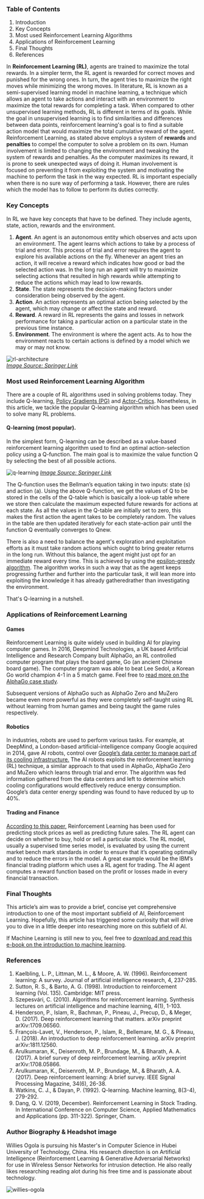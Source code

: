 ### Table of Contents
1. Introduction
2. Key Concepts
3. Most used Reinforcement Learning Algorithms
4. Applications of Reinforcement Learning
5. Final Thoughts
6. References

In **Reinforcement Learning (RL)**, agents are trained to maximize the total rewards. In a simpler term, the RL agent is rewarded for correct moves and punished for the wrong ones. In turn, the agent tries to maximize the right moves while minimizing the wrong moves. 
In literature, RL is known as a semi-supervised learning model in machine learning, a technique which allows an agent to take actions and interact with an environment to maximize the total rewards for completing a task. 
When compared to other unsupervised learning methods, RL is different in terms of its goals. While the goal in unsupervised learning is to find similarities and differences between data points, reinforcement learning's goal is to find a suitable action model that would maximize the total cumulative reward of the agent.
Reinforcement Learning, as stated above employs a system of **rewards** and **penalties** to compel the computer to solve a problem on its own. Human involvement is limited to changing the environment and tweaking the system of rewards and penalties. As the computer maximizes its reward, it is prone to seek unexpected ways of doing it. Human involvement is focused on preventing it from exploiting the system and motivating the machine to perform the task in the way expected. 
RL is important especially when there is no sure way of performing a task. However, there are rules which the model has to follow to perform its duties correctly.

### Key Concepts
In RL we have key concepts that have to be defined. They include agents, state, action, rewards and the environment.
1.	**Agent**. An agent is an autonomous entity which observes and acts upon an environment. The agent learns which actions to take by a process of trial and error. This process of trial and error requires the agent to explore his available actions on the fly. Whenever an agent tries an action, it will receive a reward which indicates how good or bad the selected action was. In the long run an agent will try to maximize selecting actions that resulted in high rewards while attempting to reduce the actions which may lead to low rewards.
2.	**State**. The state represents the decision-making factors under consideration being observed by the agent.
3.	**Action**. An action represents an optimal action being selected by the agent, which may change or affect the state and reward.
4.	**Reward**. A reward in RL represents the gains and losses in network performance for taking a particular action on a particular state in the previous time instance.
5.	**Environment**. The environment is where the agent acts. As to how the environment reacts to certain actions is defined by a model which we may or may not know.

![rl-architecture](/engineering-education/introduction-to-reinforcement-learning/rl-architecture.png)<br>
*[Image Source: Springer Link](https://link.springer.com/chapter/10.1007/978-981-15-4095-0_2)*

### Most used Reinforcement Learning Algorithm
There are a couple of RL algorithms used in solving problems today. They include Q-learning, [Policy Gradients (PG)](/https://papers.nips.cc/paper/1713-policy-gradient-methods-for-reinforcement-learning-with-function-approximation.pdf/) and [Actor-Critics](/https://papers.nips.cc/paper/1786-actor-critic-algorithms.pdf/). Nonetheless, in this article, we tackle the popular Q-learning algorithm which has been used to solve many RL problems. 

#### Q-learning (most popular).
In the simplest form, Q-learning can be described as a value-based reinforcement learning algorithm used to find an optimal action-selection policy using a Q-function. The main goal is to maximize the value function Q by selecting the best of all possible actions.

![q-learning](/engineering-education/introduction-to-reinforcement-learning/q-learning.PNG)
*[Image Source: Springer Link](https://link.springer.com/chapter/10.1007/978-981-15-4095-0_2)*

The Q-function uses the Bellman’s equation taking in two inputs: state (s) and action (a).
Using the above Q-function, we get the values of Q to be stored in the cells of the Q-table which is basically a look-up table where we store then calculate the maximum expected future rewards for actions at each state.
As all the values in the Q-table are initially set to zero, this makes the first action the agent takes to be completely random. The values in the table are then updated iteratively for each state-action pair until the function Q eventually converges to Qnew.

There is also a need to balance the agent's exploration and exploitation efforts as it must take random actions which ought to bring greater returns in the long run. Without this balance, the agent might just opt for an immediate reward every time. This is achieved by using the [epsilon-greedy algorithm](/https://jamesmccaffrey.wordpress.com/2017/11/30/the-epsilon-greedy-algorithm/).
The algorithm works in such a way that as the agent keeps progressing further and further into the particular task, it will lean more into exploiting the knowledge it has already gatheredrather than investigating the environment. 

That's Q-learning in a nutshell. 

### Applications of Reinforcement Learning

#### Games
Reinforcement Learning is quite widely used in building AI for playing computer games. In 2016, Deepmind Technologies, a UK based Artificial Intelligence and Research Company built AlphaGo, an RL controlled computer program that plays the board game, Go (an ancient Chinese board game). The computer program was able to beat Lee Sedol, a Korean Go world champion 4-1 in a 5 match game. Feel free to [read more on the AlphaGo case study](/https://deepmind.com/research/case-studies/alphago-the-story-so-far/).

Subsequent versions of AlphaGo such as AlphaGo Zero and MuZero became even more powerful as they were completely self-taught using RL without learning from human games and being taught the game rules respectively.

#### Robotics
In industries, robots are used to perform various tasks. For example, at DeepMind, a London-based artificial-intelligence company Google acquired in 2014, gave AI robots, control over [Google’s data center to manage part of its cooling infrastructure.](/https://deepmind.com/blog/article/safety-first-ai-autonomous-data-centre-cooling-and-industrial-control/) The AI robots exploits the reinforcement learning (RL) technique, a similar approach to that used in AlphaGo, AlphaGo Zero and MuZero which learns through trial and error. The algorithm was fed information gathered from the data centers and left to determine which cooling configurations would effectively reduce energy consumption. Google’s data center energy spending was found to have reduced by up to 40%.

#### Trading and Finance
[According to this paper,](/https://link.springer.com/chapter/10.1007%2F978-3-030-38364-0_28/) Reinforcement Learning has been used for predicting stock prices as well as predicting future sales. The RL agent can decide on whether to buy, hold or sell a particular stock. The RL model, usually a supervised time series model, is evaluated by using the current market bench mark standards in order to ensure that it’s operating optimally and to reduce the errors in the model. A great example would be the IBM’s financial trading platform which uses a RL agent for trading. The AI agent computes a reward function based on the profit or losses made in every financial transaction.


### Final Thoughts
This article’s aim was to provide a brief, concise yet comprehensive introduction to one of the most important subfield of AI, Reinforcement Learning. Hopefully, this article has triggered some curiosity that will drive you to dive in a little deeper into researching more on this subfield of AI.

If Machine Learning is still new to you, feel free to [download and read this e-book on the introduction to machine learning](/https://books.google.co.ke/books?hl=en&lr=&id=u8OWDwAAQBAJ&oi=fnd&pg=PR6&dq=introduction+to+machine+learning&ots=huhHR1ZCOT&sig=9hlNXYWvRqWRJgY_6P_QurJn3ac&redir_esc=y#v=onepage&q=introduction%20to%20machine%20learning&f=false/).

### References

1.	Kaelbling, L. P., Littman, M. L., & Moore, A. W. (1996). Reinforcement learning: A survey. Journal of artificial intelligence research, 4, 237-285.
2.	Sutton, R. S., & Barto, A. G. (1998). Introduction to reinforcement learning (Vol. 135). Cambridge: MIT press.
3.	Szepesvári, C. (2010). Algorithms for reinforcement learning. Synthesis lectures on artificial intelligence and machine learning, 4(1), 1-103.
4.	Henderson, P., Islam, R., Bachman, P., Pineau, J., Precup, D., & Meger, D. (2017). Deep reinforcement learning that matters. arXiv preprint arXiv:1709.06560.
5.	François-Lavet, V., Henderson, P., Islam, R., Bellemare, M. G., & Pineau, J. (2018). An introduction to deep reinforcement learning. arXiv preprint arXiv:1811.12560.
6.	Arulkumaran, K., Deisenroth, M. P., Brundage, M., & Bharath, A. A. (2017). A brief survey of deep reinforcement learning. arXiv preprint arXiv:1708.05866.
7.	Arulkumaran, K., Deisenroth, M. P., Brundage, M., & Bharath, A. A. (2017). Deep reinforcement learning: A brief survey. IEEE Signal Processing Magazine, 34(6), 26-38.
8.	Watkins, C. J., & Dayan, P. (1992). Q-learning. Machine learning, 8(3-4), 279-292.
9. Dang, Q. V. (2019, December). Reinforcement Learning in Stock Trading. In International Conference on Computer Science, Applied Mathematics and Applications (pp. 311-322). Springer, Cham.


### Author Biography & Headshot image
Willies Ogola is pursuing his Master's in Computer Science in Hubei University of Technology, China. 
His research direction is on Artificial Intelligence (Reinforcement Learning & Generative Adversarial Networks) for use in Wireless Sensor Networks for intrusion detection. He also really likes researching reading alot during his free time and is passionate about technology.

![willies-ogola](/engineering-education/introduction-to-reinforcement-learning/willies-ogola.jpg)

